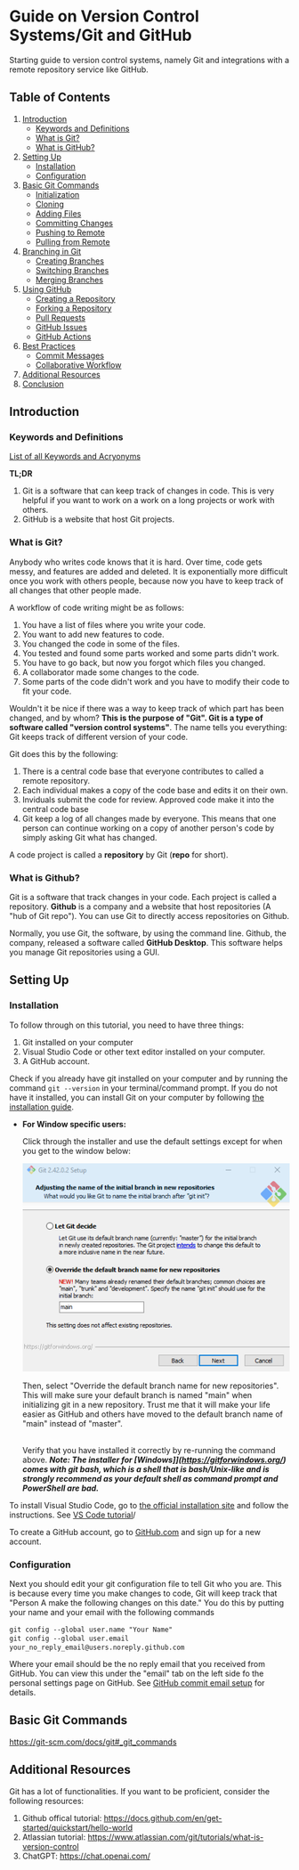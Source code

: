 # Guide on Version Control Systems/Git and GitHub
Starting guide to version control systems, namely Git and integrations with a remote repository service like GitHub.

## Table of Contents
1. [Introduction](#introduction)
   * [Keywords and Definitions](#keywords-and-definitions)
   * [What is Git?](#what-is-git)
   * [What is GitHub?](#what-is-github)
2. [Setting Up](#setting-up)
   * [Installation](#installation)
   * [Configuration](#configuration)
3. [Basic Git Commands](#basic-git-commands)
   * [Initialization](#initialization)
   * [Cloning](#cloning)
   * [Adding Files](#adding-files)
   * [Committing Changes](#committing-changes)
   * [Pushing to Remote](#pushing-to-remote)
   * [Pulling from Remote](#pulling-from-remote)
4. [Branching in Git](#branching-in-git)
   * [Creating Branches](#creating-branch)
   * [Switching Branches](#switching-branches)
   * [Merging Branches](#merging-branches)
5. [Using GitHub](#using-github)
   * [Creating a Repository](#creating-a-repository)
   * [Forking a Repository](#forking-a-repository)
   * [Pull Requests](#pull-requests)
   * [GitHub Issues](#github-issues)
   * [GitHub Actions](#github-actions)
6. [Best Practices](#best-practices)
   * [Commit Messages](#commit-messages)
   * [Collaborative Workflow](#collaborative-workflow)
7. [Additional Resources](#additional-resources)
8. [Conclusion](#conclusion)

## Introduction

### Keywords and Definitions
[List of all Keywords and Acryonyms](keywords.md)


**TL;DR** 
1. Git is a software that can keep track of changes in code. This is very helpful if you want to work on a work on a long projects or work with others.
2. GitHub is a website that host Git projects.

### What is Git?
Anybody who writes code knows that it is hard. Over time, code gets messy, and features are added and deleted. It is exponentially more difficult once you work with others people, because now you have to keep track of all changes that other people made.

A workflow of code writing might be as follows:

1. You have a list of files where you write your code.
2. You want to add new features to code.
3. You changed the code in some of the files.
4. You tested and found some parts worked and some parts didn't work.
5. You have to go back, but now you forgot which files you changed.
6. A collaborator made some changes to the code.
7. Some parts of the code didn't work and you have to modify their code to fit your code.

Wouldn't it be nice if there was a way to keep track of which part has been changed, and by whom? **This is the purpose of "Git". Git is a type of software called "version control systems"**. The name tells you everything: Git keeps track of different version of your code.

Git does this by the following:
1. There is a central code base that everyone contributes to called a remote repository. 
2. Each individual makes a copy of the code base and edits it on their own.
3. Inviduals submit the code for review. Approved code make it into the central code base
4. Git keep a log of all changes made by everyone. This means that one person can continue working on a copy of another person's code by simply asking Git what has changed.

A code project is called a **repository** by Git (**repo** for short). 

### What is Github?
Git is a software that track changes in your code. Each project is called a repository. **Github** is a company and a website that host repositories (A "hub of Git repo"). You can use Git to directly access repositories on Github. 

Normally, you use Git, the software, by using the command line. Github, the company, released a software called **GitHub Desktop**. This software helps you manage Git repositories using a GUI. 

## Setting Up

### Installation

To follow through on this tutorial, you need to have three things:
1. Git installed on your computer
2. Visual Studio Code or other text editor installed on your computer. 
3. A GitHub account.

Check if you already have git installed on your computer and by running the command `git --version` in your terminal/command prompt. If you do not have it installed, you can install Git on your computer by following [the installation guide](https://github.com/git-guides/install-git). 

   *  **For Window specific users:** 

         Click through the installer and use the default settings except for when you get to the window below:

         ![git_installer1](images/git_install_default_branch.png)

         Then, select "Override the default branch name for new repositories". This will make sure your default branch is named "main" when initializing git in a new repository. Trust me that it will make your life easier as GitHub and others have moved to the default branch name of "main" instead of "master". 

      \
      Verify that you have installed it correctly by re-running the command above.
      ***Note: The installer for [Windows]](https://gitforwindows.org/) comes with git bash, which is a shell that is bash/Unix-like and is strongly recommend as your default shell as command prompt and PowerShell are bad.***

To install Visual Studio Code, go to [the official installation site](https://code.visualstudio.com/download) and follow the instructions. See [VS Code tutorial](vscode.md)/

To create a GitHub account, go to [GitHub.com](https://github.com/) and sign up for a new account.


### Configuration
Next you should edit your git configuration file to tell Git who you are. This is because every time you make changes to code, Git will keep track that "Person A make the following changes on this date." You do this by putting your name and your email with the following commands

```
git config --global user.name "Your Name"
git config --global user.email your_no_reply_email@users.noreply.github.com
```

Where your email should be the no reply email that you received from GitHub. You can view this under the "email" tab on the left side fo the personal settings page on GitHub. See [GitHub commit email setup](https://docs.github.com/en/account-and-profile/setting-up-and-managing-your-personal-account-on-github/managing-email-preferences/setting-your-commit-email-address) for details.

## Basic Git Commands
https://git-scm.com/docs/git#_git_commands

## Additional Resources
Git has a lot of functionalities. If you want to be proficient, consider the following resources:
1. Github offical tutorial: https://docs.github.com/en/get-started/quickstart/hello-world 
2. Atlassian tutorial: https://www.atlassian.com/git/tutorials/what-is-version-control
3. ChatGPT: https://chat.openai.com/
